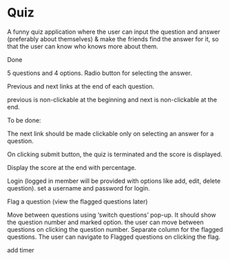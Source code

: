 # Quiz

A funny quiz application where the user can input the question and answer (preferably about themselves) & make the friends find the answer for it, so that the user can know who knows more about them.

Done

5 questions and 4 options. Radio button for selecting the answer. 

Previous and next links at the end of each question.

previous is non-clickable at the beginning and next is non-clickable at the end.

To be done: 

The next link should be made clickable only on selecting an answer for a question.

On clicking submit button, the quiz is terminated and the score is displayed.

Display the score at the end with percentage.

Login (logged in member will be provided with options like add, edit, delete question). set a username and password for login.

Flag a question (view the flagged questions later)

Move between questions using ‘switch questions’ pop-up. It should show the question number and marked option. the user can move between questions on clicking the question number. Separate column for the flagged questions. The user can navigate to Flagged questions on clicking the flag.

add timer 
